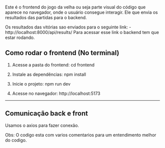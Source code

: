 
Este é o frontend do jogo da velha ou seja parte visual do código que aparece no navegador, onde o usuário consegue interagir. Ele que envia os resultados das partidas para o backend.

Os resultados das vitórias sao enviados para o seguinte link:
-http://localhost:8000/api/results/
Para acessar esse link o backend tem que estar rodando.

## Como rodar o frontend (No terminal)

1. Acesse a pasta do frontend:
cd frontend

2. Instale as dependências:
npm install


3. Inicie o projeto:
npm run dev


4. Acesse no navegador:
http://localhost:5173


---

## Comunicação back e front
Usamos o axios para fazer conexão.

Obs: O codigo esta com varios comentarios para um entendimento melhor do codigo.
